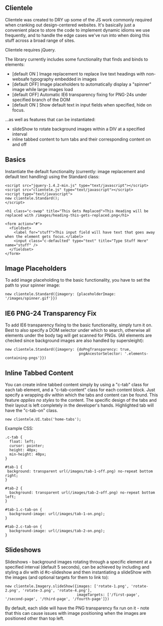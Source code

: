 Clientele
---------

Clientele was created to DRY up some of the JS work commonly required when cranking out design-centered websites. 
It's basically just a convenient place to store the code to implement dynamic idioms we use frequently, and to handle the 
edge cases we've run into when doing this stuff across a broad range of sites.

Clientele requires jQuery.

The library currently includes some functionality that finds and binds to elements:

  * [default ON ] Image replacement to replace live text headings with non-websafe typography embedded in images
  * [default OFF] Image placeholders to automatically display a "spinner" image while large images load
  * [default OFF] Automatic IE6 transparency fixing for PNG-24s under specified branch of the DOM
  * [default ON ] Show default text in input fields when specified, hide on focus.

...as well as features that can be instantiated:

  * slideShow to rotate background images within a DIV at a specified interval
  * inline tabbed content to turn tabs and their corresponding content on and off
  
Basics
------

Instantiate the default functionality (currently: image replacement and default text handling) using the Standard class:

    <script src="jquery-1.4.2-min.js" type="text/javascript"></script>
    <script src="clientele.js" type="text/javascript"></script>
    <script type="text/javascript"> 
    new clientele.Standard();
    </script>

    <h1 class="c-swap" title="This Gets Replaced">This Heading will be replaced with /images/heading-this-gets-replaced.png</h1>

    <form action="#">
      <fieldset>
        <label for="stuff">This input field will have text that goes away when the element gets focus.</label>
        <input class="c-defaulted" type="text" title="Type Stuff Here" name="stuff" />
      </fieldset>
    </form>

Image Placeholders
------------------

To add image placeholding to the basic functionality, you have to set the path to your spinner image:

    new clientele.Standard({imagery: {placeholderImage: '/images/spinner.gif'}})


IE6 PNG-24 Transparency Fix
---------------------------

To add IE6 transparency fixing to the basic functionality, simply turn it on.  Best to also specify a DOM selector under which 
to search, otherwise all elements under the body tag will get scanned for PNGs.  (All elements are checked since background images
are also handled by supersleight):

    new clientele.Standard({imagery: {doPngTransparency: true,
                                      pngAncestorSelector: '.elements-containing-pngs'}})

Inline Tabbed Content
---------------------
You can create inline tabbed content simply by using a "c-tab" class for each tab element, and a "c-tab-content" class for each content block. Just specify a wrapping div within which the tabs and content can be found.  This feature *applies no styles* to the content.  The specific design of the tabs and their layout is left completely in the developer's hands. Highlighted tab will have the "c-tab-on" class.

    new clientele.UI.tabs('home-tabs');

Example CSS:

    .c-tab {
      float: left;
      cursor: pointer;
      height: 40px;
      min-height: 40px;
    }

    #tab-1 {
     background: transparent url(/images/tab-1-off.png) no-repeat bottom right; 
    }

    #tab-2 {
      background: transparent url(/images/tab-2-off.png) no-repeat bottom left;   
    }

    #tab-1.c-tab-on {
      background-image: url(/images/tab-1-on.png);
    }

    #tab-2.c-tab-on {
      background-image: url(/images/tab-2-on.png);
    }

Slideshows
----------

Slideshows - background images rotating through a specific element at a specified interval (default 5 seconds), can be achieved by including and styling a div with id #c-slideshow and then instantiating a slideShow with the images (and optional targets for them to link to):

    new clientele.Imagery.slideShow({images: ['rotate-1.png', 'rotate-2.png', 'rotate-3.png', 'rotate-4.png'],
                                     imageTargets: ['/first-page', '/second-page', '/third-page', '/fourth-page']})

By default, each slide will have the PNG transparency fix run on it - note that this can cause issues with image positioning when the images are positioned other than top left.
